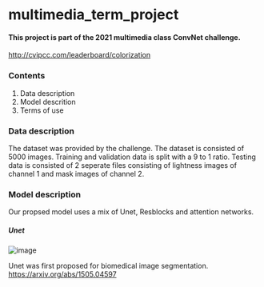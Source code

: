 # multimedia_term_project

#### This project is part of the 2021 multimedia class ConvNet challenge.
http://cvipcc.com/leaderboard/colorization

### Contents
1. Data description
2. Model descrition
3. Terms of use

### Data description
The dataset was provided by the challenge. The dataset is consisted of 5000 images. Training and validation data is split with a 9 to 1 ratio. Testing data is consisted of 2 seperate files consisting of lightness images of channel 1 and mask images of channel 2.

### Model description
Our propsed model uses a mix of Unet, Resblocks and attention networks.

##### Unet
![image](https://user-images.githubusercontent.com/51948435/119621354-facf3500-be40-11eb-8177-19db9b5a1087.png)

Unet was first proposed for biomedical image segmentation. https://arxiv.org/abs/1505.04597

